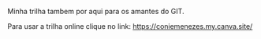 Minha trilha tambem por aqui para os amantes do GIT.

Para usar a trilha online clique no link: https://coniemenezes.my.canva.site/
